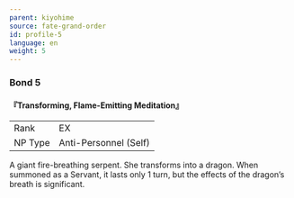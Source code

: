 ```yaml
---
parent: kiyohime
source: fate-grand-order
id: profile-5
language: en
weight: 5
---
```


### Bond 5

#### 『Transforming, Flame-Emitting Meditation』

<table>
  <tr><td>Rank</td><td>EX</td></tr>
  <tr><td>NP Type</td><td>Anti-Personnel (Self)</td></tr>
</table>

A giant fire-breathing serpent. She transforms into a dragon. When summoned as a Servant, it lasts only 1 turn, but the effects of the dragon’s breath is significant.
